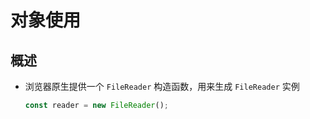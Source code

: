 # 对象使用

## 概述

  - 浏览器原生提供一个 `FileReader` 构造函数，用来生成 `FileReader` 实例

    ```javascript
    const reader = new FileReader();
    ```
